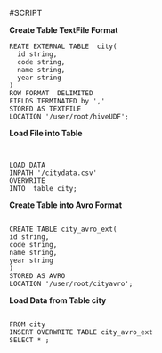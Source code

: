 #SCRIPT

**Create Table TextFile Format**

```
REATE EXTERNAL TABLE  city(
  id string,
  code string,
  name string,
  year string
)
ROW FORMAT  DELIMITED
FIELDS TERMINATED by ','
STORED AS TEXTFILE
LOCATION '/user/root/hiveUDF';
```

**Load File into Table**
```


LOAD DATA  
INPATH '/citydata.csv'
OVERWRITE
INTO  table city;

```

**Create Table into Avro Format**
```

CREATE TABLE city_avro_ext(
id string,
code string,
name string,
year string
)
STORED AS AVRO
LOCATION '/user/root/cityavro';

```
**Load Data from Table city**

```

FROM city
INSERT OVERWRITE TABLE city_avro_ext
SELECT * ;

```

